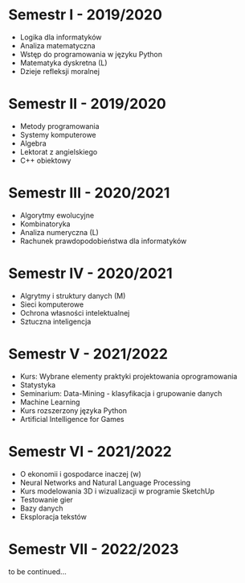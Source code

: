 # Semestr I - 2019/2020
- Logika dla informatyków
- Analiza matematyczna
- Wstęp do programowania w języku Python
- Matematyka dyskretna (L)
- Dzieje refleksji moralnej

# Semestr II - 2019/2020
- Metody programowania
- Systemy komputerowe
- Algebra
- Lektorat z angielskiego
- C++ obiektowy

# Semestr III - 2020/2021
- Algorytmy ewolucyjne
- Kombinatoryka
- Analiza numeryczna (L)
- Rachunek prawdopodobieństwa dla informatyków

# Semestr IV - 2020/2021
- Algrytmy i struktury danych (M)
- Sieci komputerowe
- Ochrona własności intelektualnej
- Sztuczna inteligencja

# Semestr V - 2021/2022
- Kurs: Wybrane elementy praktyki projektowania oprogramowania
- Statystyka
- Seminarium: Data-Mining - klasyfikacja i grupowanie danych
- Machine Learning
- Kurs rozszerzony języka Python
- Artificial Intelligence for Games

# Semestr VI - 2021/2022
- O ekonomii i gospodarce inaczej (w)
- Neural Networks and Natural Language Processing
- Kurs modelowania 3D i wizualizacji w programie SketchUp
- Testowanie gier
- Bazy danych
- Eksploracja tekstów

# Semestr VII - 2022/2023
to be continued...
